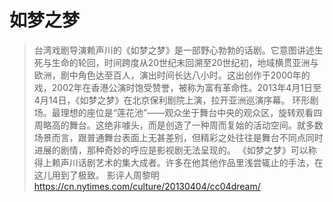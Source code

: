 # 如梦之梦
> 台湾戏剧导演赖声川的《如梦之梦》是一部野心勃勃的话剧。它意图讲述生死与生命的轮回，时间跨度从20世纪末回溯至20世纪初，地域横贯亚洲与欧洲，剧中角色达至百人，演出时间长达八小时。这出创作于2000年的戏，2002年在香港公演时饱受赞誉，被称为富有革命性。2013年4月1日至4月14日，《如梦之梦》在北京保利剧院上演，拉开亚洲巡演序幕。
> 环形剧场。最理想的座位是“莲花池”——观众坐于舞台中央的观众区，旋转观看四周略高的舞台。这绝非噱头，而是创造了一种周而复始的活动空间。就多数场景而言，跟普通舞台表面上无甚差别，但精彩之处往往是舞台不同点同时进展的剧情，那种奇妙的呼应是影视剧无法呈现的。
> 《如梦之梦》可以称得上赖声川话剧艺术的集大成者。许多在他其他作品里浅尝辄止的手法，在这儿用到了极致。
> 影评人周黎明 https://cn.nytimes.com/culture/20130404/cc04dream/